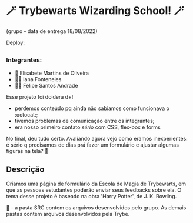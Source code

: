 # :magic_wand: Trybewarts Wizarding School! :magic_wand:
(grupo - data de entrega 18/08/2022)

Deploy:
##
### Integrantes:
- :mage: Elisabete Martins de Oliveira
- :mage_woman: Iana Fonteneles
- :mage_man: Felipe Santos Andrade

Esse projeto foi doidera d+! 
- perdemos conteúdo pq ainda não sabiamos como funcionava o :octocat:;
- tivemos problemas de comunicação entre os integrantes;
- era nosso primeiro contato _sério_ com CSS, flex-box e forms

No final, deu tudo certo. 
Avaliando agora vejo como eramos inexperientes: é sério q precisamos de dias prá fazer um formulário e ajustar algumas figuras na tela? :pinched_fingers:


## Descrição
Criamos uma página de formulário da Escola de Magia de Trybewarts, em que as pessoas estudantes poderão enviar seus feedbacks sobre ela. O tema desse projeto é baseado na obra 'Harry Potter', de J. K. Rowling.

:rotating_light: - a pasta SRC contem os arquivos desenvolvidos pelo grupo. As demais pastas contem arquivos desenvolvidos pela Trybe.


